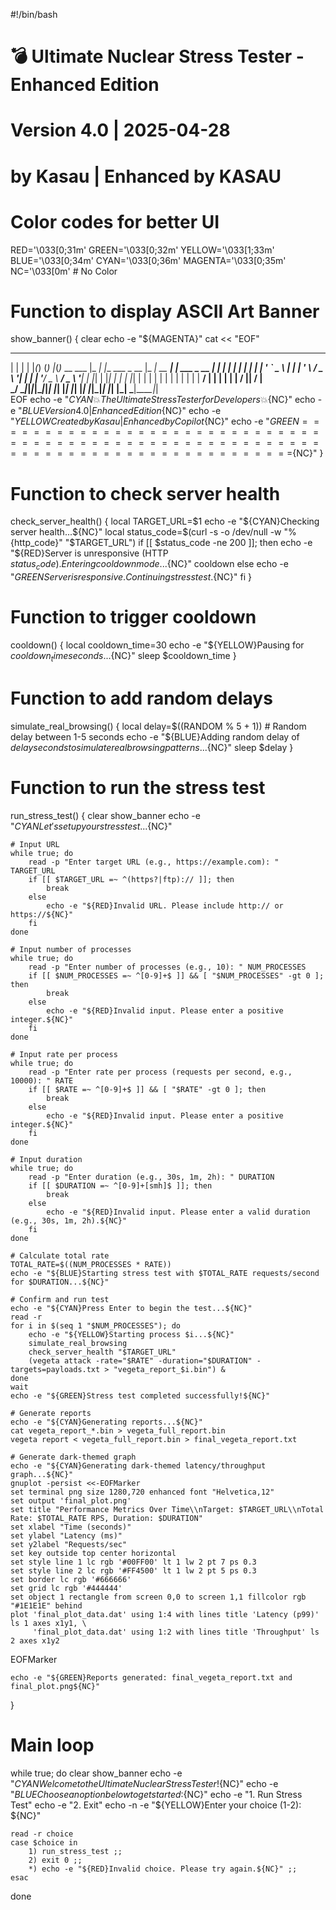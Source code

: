 #!/bin/bash

# 💣 Ultimate Nuclear Stress Tester - Enhanced Edition
# Version 4.0 | 2025-04-28
# by Kasau | Enhanced by KASAU

# Color codes for better UI
RED='\033[0;31m'
GREEN='\033[0;32m'
YELLOW='\033[1;33m'
BLUE='\033[0;34m'
CYAN='\033[0;36m'
MAGENTA='\033[0;35m'
NC='\033[0m' # No Color

# Function to display ASCII Art Banner
show_banner() {
    clear
    echo -e "${MAGENTA}"
    cat << "EOF"
  _   _ _   _ _ _ _   _           _____ _                 _____         _            
 | | | | |_(_) (_) |_(_)_ __ ___ |_   _| |__   ___ _ __  |_   _| __ ___| |_ ___ _ __ 
 | | | | __| | | | __| | '_ ` _ \  | | | '_ \ / _ \ '__|   | | | '__/ _ \ __/ _ \ '__|
 | |_| | |_| | | | |_| | | | | | | | | | | | |  __/ |      | | | | |  __/ ||  __/ |   
  \___/ \__|_|_|_|\__|_|_| |_| |_| |_| |_| |_|\___|_|      |_| |_|  \___|\__\___|_|   
EOF
    echo -e "${CYAN}                   💥 The Ultimate Stress Tester for Developers 💥${NC}"
    echo -e "${BLUE}                          Version 4.0 | Enhanced Edition${NC}"
    echo -e "${YELLOW}                      Created by Kasau | Enhanced by Copilot${NC}"
    echo -e "${GREEN}=================================================================================${NC}"
}

# Function to check server health
check_server_health() {
    local TARGET_URL=$1
    echo -e "${CYAN}Checking server health...${NC}"
    local status_code=$(curl -s -o /dev/null -w "%{http_code}" "$TARGET_URL")
    if [[ $status_code -ne 200 ]]; then
        echo -e "${RED}Server is unresponsive (HTTP $status_code). Entering cooldown mode...${NC}"
        cooldown
    else
        echo -e "${GREEN}Server is responsive. Continuing stress test.${NC}"
    fi
}

# Function to trigger cooldown
cooldown() {
    local cooldown_time=30
    echo -e "${YELLOW}Pausing for ${cooldown_time} seconds...${NC}"
    sleep $cooldown_time
}

# Function to add random delays
simulate_real_browsing() {
    local delay=$((RANDOM % 5 + 1)) # Random delay between 1-5 seconds
    echo -e "${BLUE}Adding random delay of ${delay} seconds to simulate real browsing patterns...${NC}"
    sleep $delay
}

# Function to run the stress test
run_stress_test() {
    clear
    show_banner
    echo -e "${CYAN}Let's set up your stress test...${NC}"

    # Input URL
    while true; do
        read -p "Enter target URL (e.g., https://example.com): " TARGET_URL
        if [[ $TARGET_URL =~ ^(https?|ftp):// ]]; then
            break
        else
            echo -e "${RED}Invalid URL. Please include http:// or https://${NC}"
        fi
    done

    # Input number of processes
    while true; do
        read -p "Enter number of processes (e.g., 10): " NUM_PROCESSES
        if [[ $NUM_PROCESSES =~ ^[0-9]+$ ]] && [ "$NUM_PROCESSES" -gt 0 ]; then
            break
        else
            echo -e "${RED}Invalid input. Please enter a positive integer.${NC}"
        fi
    done

    # Input rate per process
    while true; do
        read -p "Enter rate per process (requests per second, e.g., 10000): " RATE
        if [[ $RATE =~ ^[0-9]+$ ]] && [ "$RATE" -gt 0 ]; then
            break
        else
            echo -e "${RED}Invalid input. Please enter a positive integer.${NC}"
        fi
    done

    # Input duration
    while true; do
        read -p "Enter duration (e.g., 30s, 1m, 2h): " DURATION
        if [[ $DURATION =~ ^[0-9]+[smh]$ ]]; then
            break
        else
            echo -e "${RED}Invalid input. Please enter a valid duration (e.g., 30s, 1m, 2h).${NC}"
        fi
    done

    # Calculate total rate
    TOTAL_RATE=$((NUM_PROCESSES * RATE))
    echo -e "${BLUE}Starting stress test with $TOTAL_RATE requests/second for $DURATION...${NC}"

    # Confirm and run test
    echo -e "${CYAN}Press Enter to begin the test...${NC}"
    read -r
    for i in $(seq 1 "$NUM_PROCESSES"); do
        echo -e "${YELLOW}Starting process $i...${NC}"
        simulate_real_browsing
        check_server_health "$TARGET_URL"
        (vegeta attack -rate="$RATE" -duration="$DURATION" -targets=payloads.txt > "vegeta_report_$i.bin") &
    done
    wait
    echo -e "${GREEN}Stress test completed successfully!${NC}"

    # Generate reports
    echo -e "${CYAN}Generating reports...${NC}"
    cat vegeta_report_*.bin > vegeta_full_report.bin
    vegeta report < vegeta_full_report.bin > final_vegeta_report.txt

    # Generate dark-themed graph
    echo -e "${CYAN}Generating dark-themed latency/throughput graph...${NC}"
    gnuplot -persist <<-EOFMarker
    set terminal png size 1280,720 enhanced font "Helvetica,12"
    set output 'final_plot.png'
    set title "Performance Metrics Over Time\\nTarget: $TARGET_URL\\nTotal Rate: $TOTAL_RATE RPS, Duration: $DURATION"
    set xlabel "Time (seconds)"
    set ylabel "Latency (ms)"
    set y2label "Requests/sec"
    set key outside top center horizontal
    set style line 1 lc rgb '#00FF00' lt 1 lw 2 pt 7 ps 0.3
    set style line 2 lc rgb '#FF4500' lt 1 lw 2 pt 5 ps 0.3
    set border lc rgb '#666666'
    set grid lc rgb '#444444'
    set object 1 rectangle from screen 0,0 to screen 1,1 fillcolor rgb "#1E1E1E" behind
    plot 'final_plot_data.dat' using 1:4 with lines title 'Latency (p99)' ls 1 axes x1y1, \
         'final_plot_data.dat' using 1:2 with lines title 'Throughput' ls 2 axes x1y2
EOFMarker

    echo -e "${GREEN}Reports generated: final_vegeta_report.txt and final_plot.png${NC}"
}

# Main loop
while true; do
    clear
    show_banner
    echo -e "${CYAN}Welcome to the Ultimate Nuclear Stress Tester!${NC}"
    echo -e "${BLUE}Choose an option below to get started:${NC}"
    echo -e "1. Run Stress Test"
    echo -e "2. Exit"
    echo -n -e "${YELLOW}Enter your choice (1-2): ${NC}"

    read -r choice
    case $choice in
        1) run_stress_test ;;
        2) exit 0 ;;
        *) echo -e "${RED}Invalid choice. Please try again.${NC}" ;;
    esac
done
